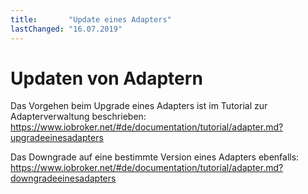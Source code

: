 ```yaml
---
title:       "Update eines Adapters"
lastChanged: "16.07.2019"
---
```


# Updaten von Adaptern
Das Vorgehen beim Upgrade eines Adapters ist im Tutorial zur Adapterverwaltung beschrieben:
https://www.iobroker.net/#de/documentation/tutorial/adapter.md?upgradeeinesadapters

Das Downgrade auf eine bestimmte Version eines Adapters ebenfalls:
https://www.iobroker.net/#de/documentation/tutorial/adapter.md?downgradeeinesadapters
